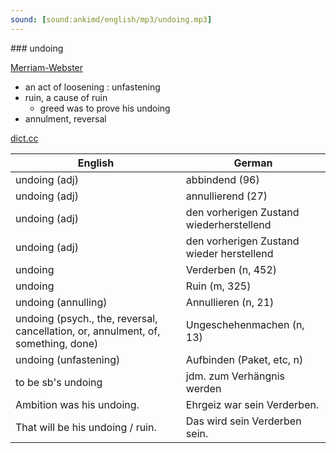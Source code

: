 ```yaml
---
sound: [sound:ankimd/english/mp3/undoing.mp3]
---
```


\### undoing

[Merriam-Webster](https://www.merriam-webster.com/dictionary/undoing)

- an act of loosening : unfastening
- ruin, a cause of ruin
    - greed was to prove his undoing
- annulment, reversal

[dict.cc](https://www.dict.cc/undoing)

| English        | German       |
| -------------- | ------------ |
| undoing (adj) | abbindend (96) |
| undoing (adj) | annullierend (27) |
| undoing (adj) | den vorherigen Zustand wiederherstellend |
| undoing (adj) | den vorherigen Zustand wieder herstellend |
| undoing | Verderben (n, 452) |
| undoing | Ruin (m, 325) |
| undoing (annulling) | Annullieren (n, 21) |
| undoing (psych., the, reversal, cancellation, or, annulment, of, something, done) | Ungeschehenmachen (n, 13) |
| undoing (unfastening) | Aufbinden (Paket, etc, n) |
| to be sb's undoing | jdm. zum Verhängnis werden |
| Ambition was his undoing. | Ehrgeiz war sein Verderben. |
| That will be his undoing / ruin. | Das wird sein Verderben sein. |

